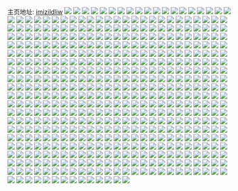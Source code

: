 主页地址: [imizildliw](https://weibo.com/u/3040858891) 
![](https://wx4.sinaimg.cn/mw2000/b53fd30bly1h9p9b2ohhnj20wq17m79q.jpg) 
![](https://wx4.sinaimg.cn/mw2000/b53fd30bly1h9p9b2zjx2j20wq17mgro.jpg) 
![](https://wx4.sinaimg.cn/mw2000/b53fd30bly1h9p9b3f339j20wq17mgsb.jpg) 
![](https://wx4.sinaimg.cn/mw2000/b53fd30bly1h9p9b3q2l8j20wq17m43u.jpg) 
![](https://wx4.sinaimg.cn/mw2000/b53fd30bly1h9p9b42tqxj20wq17mdlc.jpg) 
![](https://wx4.sinaimg.cn/mw2000/b53fd30bly1h9p9btc758j20qr0zo7a0.jpg) 
![](https://wx4.sinaimg.cn/mw2000/b53fd30bly1h9p9btrg36j20r3104n3h.jpg) 
![](https://wx4.sinaimg.cn/mw2000/b53fd30bly1h9p9bszzgfj20s411hjyk.jpg) 
![](https://wx4.sinaimg.cn/mw2000/b53fd30bly1h9p9bu3ymtj20wq17mgsm.jpg) 
![](https://wx4.sinaimg.cn/mw2000/b53fd30bly1h9p9buh30wj20wq17m43w.jpg) 
![](https://wx4.sinaimg.cn/mw2000/b53fd30bly1h9p9busk6rj20wq17mgqp.jpg) 
![](https://wx4.sinaimg.cn/mw2000/b53fd30bly1h9p9bv2e7uj20wq17mgrl.jpg) 
![](https://wx4.sinaimg.cn/mw2000/b53fd30bly1h9p9bvgydhj20wq17mwok.jpg) 
![](https://wx4.sinaimg.cn/mw2000/b53fd30bly1h9p9byclqnj21l824a1ky.jpg) 
![](https://wx4.sinaimg.cn/mw2000/b53fd30bly1h9i96q9gttj20u0140wm6.jpg) 
![](https://wx4.sinaimg.cn/mw2000/b53fd30bly1h9i96wh1jrj20u01hcdv9.jpg) 
![](https://wx4.sinaimg.cn/mw2000/b53fd30bly1h9i968tuejj20u0140q8r.jpg) 
![](https://wx4.sinaimg.cn/mw2000/b53fd30bly1h9i93zhct7j20wq17m4bl.jpg) 
![](https://wx4.sinaimg.cn/mw2000/b53fd30bly1h9i97dyqa7j20wq17m150.jpg) 
![](https://wx4.sinaimg.cn/mw2000/b53fd30bly1h9i97rwl1lj20u0140q9x.jpg) 
![](https://wx4.sinaimg.cn/mw2000/b53fd30bly1h9i98j9w7xj20u00u07c2.jpg) 
![](https://wx4.sinaimg.cn/mw2000/b53fd30bly1h9i93skseaj22c02c0e81.jpg) 
![](https://wx4.sinaimg.cn/mw2000/b53fd30bly1h9i946z8ncj22c03404qq.jpg) 
![](https://wx4.sinaimg.cn/mw2000/b53fd30bly1h9i93rlqkuj22c0340kjn.jpg) 
![](https://wx4.sinaimg.cn/mw2000/b53fd30bly1h9i94bcadcj22c0340npe.jpg) 
![](https://wx4.sinaimg.cn/mw2000/b53fd30bly1h9i94eo91yj23402c0x6q.jpg) 
![](https://wx4.sinaimg.cn/mw2000/b53fd30bly1h9i94h95tdj22c0340hdu.jpg) 
![](https://wx4.sinaimg.cn/mw2000/b53fd30bly1h91fsbmvx7j22c0340kjl.jpg) 
![](https://wx4.sinaimg.cn/mw2000/b53fd30bly1h91fsa5v6nj22c03401ky.jpg) 
![](https://wx4.sinaimg.cn/mw2000/b53fd30bly1h91fsecns6j22c0340u0x.jpg) 
![](https://wx4.sinaimg.cn/mw2000/b53fd30bly1h91fsgeo9fj22c03401ky.jpg) 
![](https://wx4.sinaimg.cn/mw2000/b53fd30bly1h91fsgvi8nj20wq17mjy8.jpg) 
![](https://wx4.sinaimg.cn/mw2000/b53fd30bly1h91fsl5zttj22c0340qv8.jpg) 
![](https://wx4.sinaimg.cn/mw2000/b53fd30bly1h91fspceehj22c03407wi.jpg) 
![](https://wx4.sinaimg.cn/mw2000/b53fd30bly1h91fsut7h3j22c03407wj.jpg) 
![](https://wx4.sinaimg.cn/mw2000/b53fd30bly1h91fswp1c0j21hv1hv7wh.jpg) 
![](https://wx4.sinaimg.cn/mw2000/b53fd30bly1h8t953bv2hj21kp23lax0.jpg) 
![](https://wx4.sinaimg.cn/mw2000/b53fd30bly1h8t94tgokwj217m0wqalh.jpg) 
![](https://wx4.sinaimg.cn/mw2000/b53fd30bly1h8t956i7vdj20ph0xydmj.jpg) 
![](https://wx4.sinaimg.cn/mw2000/b53fd30bly1h8t9584u6ej20wq17mwl4.jpg) 
![](https://wx4.sinaimg.cn/mw2000/b53fd30bly1h8t96j2rrvj22c03401ky.jpg) 
![](https://wx4.sinaimg.cn/mw2000/b53fd30bly1h8t97x3541j22c0340kjm.jpg) 
![](https://wx4.sinaimg.cn/mw2000/b53fd30bly1h8tbtb8wf7j22c02c0hdt.jpg) 
![](https://wx4.sinaimg.cn/mw2000/b53fd30bly1h8tbtgxezlj22c02c0hdt.jpg) 
![](https://wx4.sinaimg.cn/mw2000/b53fd30bly1h8tbuyf6w4j23402c0qv6.jpg) 
![](https://wx4.sinaimg.cn/mw2000/b53fd30bly1h8ax9y912nj22c0340kjm.jpg) 
![](https://wx4.sinaimg.cn/mw2000/b53fd30bly1h8ax9j3pyij22c0340hdt.jpg) 
![](https://wx4.sinaimg.cn/mw2000/b53fd30bly1h8ax9vauhpj22c03404qq.jpg) 
![](https://wx4.sinaimg.cn/mw2000/b53fd30bly1h8ax9tr2qbj21sc2dskjl.jpg) 
![](https://wx4.sinaimg.cn/mw2000/b53fd30bly1h8ax9sypp0j22c0340u0x.jpg) 
![](https://wx4.sinaimg.cn/mw2000/b53fd30bly1h8ax9m2nhnj21sc2ds191.jpg) 
![](https://wx4.sinaimg.cn/mw2000/b53fd30bly1h8ax9mtz49j21sc2dswtr.jpg) 
![](https://wx4.sinaimg.cn/mw2000/b53fd30bly1h8ax9norv7j22c0340hdt.jpg) 
![](https://wx4.sinaimg.cn/mw2000/b53fd30bly1h8ax9kfwn4j22c0340kjl.jpg) 
![](https://wx4.sinaimg.cn/mw2000/b53fd30bly1h8ax9ol8myj22c0340e81.jpg) 
![](https://wx4.sinaimg.cn/mw2000/b53fd30bly1h8ax9lbqxpj22c0340x6p.jpg) 
![](https://wx4.sinaimg.cn/mw2000/b53fd30bly1h8ax9q1lawj22c03401ky.jpg) 
![](https://wx4.sinaimg.cn/mw2000/b53fd30bly1h8ax9r58j2j22c03404qq.jpg) 
![](https://wx4.sinaimg.cn/mw2000/b53fd30bly1h8ax9s1i5bj22c0340hdt.jpg) 
![](https://wx4.sinaimg.cn/mw2000/b53fd30bly1h8ax9pb8jfj21mi260nmm.jpg) 
![](https://wx4.sinaimg.cn/mw2000/b53fd30bly1h8ax9uhvo2j21sc2ds7wh.jpg) 
![](https://wx4.sinaimg.cn/mw2000/b53fd30bly1h8ax9x0qyyj21sc2ds4qp.jpg) 
![](https://wx4.sinaimg.cn/mw2000/b53fd30bly1h875wrmqlhj22c03407wk.jpg) 
![](https://wx4.sinaimg.cn/mw2000/b53fd30bly1h875wtrhvmj22c03401kz.jpg) 
![](https://wx4.sinaimg.cn/mw2000/b53fd30bly1h875wzw8jrj22c0340hdt.jpg) 
![](https://wx4.sinaimg.cn/mw2000/b53fd30bly1h81dbrdwq3j23402c0npd.jpg) 
![](https://wx4.sinaimg.cn/mw2000/b53fd30bly1h81dbta4vkj22c0340b29.jpg) 
![](https://wx4.sinaimg.cn/mw2000/b53fd30bly1h81dbvd6n3j22c02c01kx.jpg) 
![](https://wx4.sinaimg.cn/mw2000/b53fd30bly1h81dbp2q3yj205s05774d.jpg) 
![](https://wx4.sinaimg.cn/mw2000/b53fd30bly1h81dbttb3cj20k00jddh3.jpg) 
![](https://wx4.sinaimg.cn/mw2000/b53fd30bly1h81dby9tf4j22c0340hdt.jpg) 
![](https://wx4.sinaimg.cn/mw2000/b53fd30bly1h81dbz69rfj20k00zktd8.jpg) 
![](https://wx4.sinaimg.cn/mw2000/b53fd30bly1h81dc2luioj22c02c07wh.jpg) 
![](https://wx4.sinaimg.cn/mw2000/b53fd30bly1h7wbwmy6ruj21sc2dsu0x.jpg) 
![](https://wx4.sinaimg.cn/mw2000/b53fd30bly1h7wbwo5qhhj217s1mc1iw.jpg) 
![](https://wx4.sinaimg.cn/mw2000/b53fd30bly1h7wbwp5prvj22c02c0qv5.jpg) 
![](https://wx4.sinaimg.cn/mw2000/b53fd30bly1h7wbwqiovbj22c0340qv5.jpg) 
![](https://wx4.sinaimg.cn/mw2000/b53fd30bly1h7wbws2cgjj21sc2dskjl.jpg) 
![](https://wx4.sinaimg.cn/mw2000/b53fd30bly1h7wbwtb0gbj22c02c0x6p.jpg) 
![](https://wx4.sinaimg.cn/mw2000/b53fd30bly1h7wbwuihb7j22c02c0u0x.jpg) 
![](https://wx4.sinaimg.cn/mw2000/b53fd30bly1h7rso66cppj22c03404qq.jpg) 
![](https://wx4.sinaimg.cn/mw2000/b53fd30bly1h7rso92zypj22c0340u0x.jpg) 
![](https://wx4.sinaimg.cn/mw2000/b53fd30bly1h7rsod02uoj22c02c0npd.jpg) 
![](https://wx4.sinaimg.cn/mw2000/b53fd30bly1h7rsoel2qkj22c0340e82.jpg) 
![](https://wx4.sinaimg.cn/mw2000/b53fd30bly1h7rsp6j3dnj20n01dsk0v.jpg) 
![](https://wx4.sinaimg.cn/mw2000/b53fd30bly1h7rspxhsy3j20u01404j3.jpg) 
![](https://wx4.sinaimg.cn/mw2000/b53fd30bly1h7gu53hza8j22c0340hdu.jpg) 
![](https://wx4.sinaimg.cn/mw2000/b53fd30bly1h7gu520nsmj22c0340x6p.jpg) 
![](https://wx4.sinaimg.cn/mw2000/b53fd30bly1h7gu54d2anj21n61n61kx.jpg) 
![](https://wx4.sinaimg.cn/mw2000/b53fd30bly1h7gu54yrojj21sc2dse81.jpg) 
![](https://wx4.sinaimg.cn/mw2000/b53fd30bly1h7gu55z5uej22c02c0x6p.jpg) 
![](https://wx4.sinaimg.cn/mw2000/b53fd30bly1h7gu56ntn3j22c02c07wh.jpg) 
![](https://wx4.sinaimg.cn/mw2000/b53fd30bly1h7gu57lyz1j21sc2dskjl.jpg) 
![](https://wx4.sinaimg.cn/mw2000/b53fd30bly1h7gu58nwbzj22c02c0qv6.jpg) 
![](https://wx4.sinaimg.cn/mw2000/b53fd30bly1h71kmj8xw1j22c02c0e81.jpg) 
![](https://wx4.sinaimg.cn/mw2000/b53fd30bly1h71kmim51ij22c02c0hdt.jpg) 
![](https://wx4.sinaimg.cn/mw2000/b53fd30bly1h71kmk05kfj22c02c0npd.jpg) 
![](https://wx4.sinaimg.cn/mw2000/b53fd30bly1h71kml8fn5j22c02c0hdt.jpg) 
![](https://wx4.sinaimg.cn/mw2000/b53fd30bly1h70lrvaua7j22c02c04qq.jpg) 
![](https://wx4.sinaimg.cn/mw2000/b53fd30bly1h70lrw0xyvj224j24je81.jpg) 
![](https://wx4.sinaimg.cn/mw2000/b53fd30bly1h70lrxvb9aj21hc0u0jwf.jpg) 
![](https://wx4.sinaimg.cn/mw2000/b53fd30bly1h70lrymyw7j22c02c04qq.jpg) 
![](https://wx4.sinaimg.cn/mw2000/b53fd30bly1h70lrzpo8oj22c0340qv6.jpg) 
![](https://wx4.sinaimg.cn/mw2000/b53fd30bly1h70ls1c05jj22c02c0u0x.jpg) 
![](https://wx4.sinaimg.cn/mw2000/b53fd30bly1h70ls2bu7ij22c0340npd.jpg) 
![](https://wx4.sinaimg.cn/mw2000/b53fd30bly1h6kwist0lhj22c03401ky.jpg) 
![](https://wx4.sinaimg.cn/mw2000/b53fd30bly1h6kwiymrfkj22c02c0npd.jpg) 
![](https://wx4.sinaimg.cn/mw2000/b53fd30bly1h6kwipzt9gj22c02c04qq.jpg) 
![](https://wx4.sinaimg.cn/mw2000/b53fd30bly1h6kwj3wi4aj22c0340b2a.jpg) 
![](https://wx4.sinaimg.cn/mw2000/b53fd30bly1h6kwjcfaluj22c0340u0y.jpg) 
![](https://wx4.sinaimg.cn/mw2000/b53fd30bly1h64r5hycbej22c03404qq.jpg) 
![](https://wx4.sinaimg.cn/mw2000/b53fd30bly1h64r5jsqjqj22c0340hdu.jpg) 
![](https://wx4.sinaimg.cn/mw2000/b53fd30bly1h64r5msmcvj22c0340x6p.jpg) 
![](https://wx4.sinaimg.cn/mw2000/b53fd30bly1h64r5o62wjj217q1mcnjw.jpg) 
![](https://wx4.sinaimg.cn/mw2000/b53fd30bly1h64r5la8oej22c02c0hdt.jpg) 
![](https://wx4.sinaimg.cn/mw2000/b53fd30bly1h64r5oqbrpj21wr1wrgvk.jpg) 
![](https://wx4.sinaimg.cn/mw2000/b53fd30bly1h64r57lsdfj22c02c0x6p.jpg) 
![](https://wx4.sinaimg.cn/mw2000/b53fd30bly1h5ygjdyoegj22c0340u0x.jpg) 
![](https://wx4.sinaimg.cn/mw2000/b53fd30bly1h5ygjf86nwj22c0340x6q.jpg) 
![](https://wx4.sinaimg.cn/mw2000/b53fd30bly1h5ygjhfsb9j22c03407wj.jpg) 
![](https://wx4.sinaimg.cn/mw2000/b53fd30bly1h5ygjcnzq5j22c0340b2b.jpg) 
![](https://wx4.sinaimg.cn/mw2000/b53fd30bly1h5ygjinq4oj22c0340x6p.jpg) 
![](https://wx4.sinaimg.cn/mw2000/b53fd30bly1h5ygjjphwjj22c02c07wi.jpg) 
![](https://wx4.sinaimg.cn/mw2000/b53fd30bly1h5ygjl714ij228h2zbe82.jpg) 
![](https://wx4.sinaimg.cn/mw2000/b53fd30bly1h5ygjmmxjdj22c03407wk.jpg) 
![](https://wx4.sinaimg.cn/mw2000/b53fd30bly1h5pnprfk8sj21sc2dsb2a.jpg) 
![](https://wx4.sinaimg.cn/mw2000/b53fd30bly1h5pnpp3xl6j21sc2dsqv5.jpg) 
![](https://wx4.sinaimg.cn/mw2000/b53fd30bly1h5pnq42o4bj20k00zktcs.jpg) 
![](https://wx4.sinaimg.cn/mw2000/b53fd30bly1h5pnptjox4j22c03404qr.jpg) 
![](https://wx4.sinaimg.cn/mw2000/b53fd30bly1h5pnpvhzcpj22c0340u0x.jpg) 
![](https://wx4.sinaimg.cn/mw2000/b53fd30bly1h5pnqluci7j20tw13w484.jpg) 
![](https://wx4.sinaimg.cn/mw2000/b53fd30bly1h5pnpz3dwej22c03401kz.jpg) 
![](https://wx4.sinaimg.cn/mw2000/b53fd30bly1h5pnq13zm2j22c0340b2b.jpg) 
![](https://wx4.sinaimg.cn/mw2000/b53fd30bly1h5pnr2be50j20tu13u48s.jpg) 
![](https://wx4.sinaimg.cn/mw2000/b53fd30bly1h5d27owf2jj22c0340x6p.jpg) 
![](https://wx4.sinaimg.cn/mw2000/b53fd30bly1h5d27q0ddqj21xl2kv4qq.jpg) 
![](https://wx4.sinaimg.cn/mw2000/b53fd30bly1h5d27qwv4cj23402c0qv6.jpg) 
![](https://wx4.sinaimg.cn/mw2000/b53fd30bly1h5d27vozz8j20vc15swsy.jpg) 
![](https://wx4.sinaimg.cn/mw2000/b53fd30bly1h5d27w86f8j22c02c0u0x.jpg) 
![](https://wx4.sinaimg.cn/mw2000/b53fd30bly1h5d28qqnt8j22c02c0npd.jpg) 
![](https://wx4.sinaimg.cn/mw2000/b53fd30bly1h536zn0xb4j22c03401kz.jpg) 
![](https://wx4.sinaimg.cn/mw2000/b53fd30bly1h536zpewajj20u0140wpu.jpg) 
![](https://wx4.sinaimg.cn/mw2000/b53fd30bly1h4w0a2v3xjj21731lg1kx.jpg) 
![](https://wx4.sinaimg.cn/mw2000/b53fd30bly1h4w0a3qa43j20ns0vqgrd.jpg) 
![](https://wx4.sinaimg.cn/mw2000/b53fd30bly1h4w0bcc0amj22c03401l1.jpg) 
![](https://wx4.sinaimg.cn/mw2000/b53fd30bly1h4w0bkfoogj22c0340x6p.jpg) 
![](https://wx4.sinaimg.cn/mw2000/b53fd30bly1h4nhpmeeakj22c0340kjn.jpg) 
![](https://wx4.sinaimg.cn/mw2000/b53fd30bly1h4nhoi9erpj21sc2dshdt.jpg) 
![](https://wx4.sinaimg.cn/mw2000/b53fd30bly1h4nhoma2cij22c0340u0x.jpg) 
![](https://wx4.sinaimg.cn/mw2000/b53fd30bly1h4nhopw9ruj22c02c04qq.jpg) 
![](https://wx4.sinaimg.cn/mw2000/b53fd30bly1h4nhpgejjqj22c02c07wi.jpg) 
![](https://wx4.sinaimg.cn/mw2000/b53fd30bly1h4nhouwdfij22c02c07wi.jpg) 
![](https://wx4.sinaimg.cn/mw2000/b53fd30bly1h4nhox1phdj22c02c01ky.jpg) 
![](https://wx4.sinaimg.cn/mw2000/b53fd30bly1h4nhp3ghr6j21sc2dskjl.jpg) 
![](https://wx4.sinaimg.cn/mw2000/b53fd30bly1h4nhp67kx7j22c02c0hdt.jpg) 
![](https://wx4.sinaimg.cn/mw2000/b53fd30bly1h4nhonnq68j22c02c0e81.jpg) 
![](https://wx4.sinaimg.cn/mw2000/b53fd30bly1h4nhosh0cej22c02c07wi.jpg) 
![](https://wx4.sinaimg.cn/mw2000/b53fd30bly1h4nhp8t4utj22c02c0hdu.jpg) 
![](https://wx4.sinaimg.cn/mw2000/b53fd30bly1h4nhpe4sizj22c02c0npe.jpg) 
![](https://wx4.sinaimg.cn/mw2000/b53fd30bly1h4nhofhlo0j22c0340npf.jpg) 
![](https://wx4.sinaimg.cn/mw2000/b53fd30bly1h40fyw0o3hj22c0340qv5.jpg) 
![](https://wx4.sinaimg.cn/mw2000/b53fd30bly1h40fyv2jrwj22c0340qv5.jpg) 
![](https://wx4.sinaimg.cn/mw2000/b53fd30bly1h40fyx7o8qj22c03404qq.jpg) 
![](https://wx4.sinaimg.cn/mw2000/b53fd30bly1h3khjw83xxj22c03401ky.jpg) 
![](https://wx4.sinaimg.cn/mw2000/b53fd30bly1h3khjxdmh8j22c0340hdu.jpg) 
![](https://wx4.sinaimg.cn/mw2000/b53fd30bly1h3khk0izrnj20u01hcaks.jpg) 
![](https://wx4.sinaimg.cn/mw2000/b53fd30bly1h3khk1e9p5j22c02c0b2a.jpg) 
![](https://wx4.sinaimg.cn/mw2000/b53fd30bly1h3khk1w3kcj20vc15s7ea.jpg) 
![](https://wx4.sinaimg.cn/mw2000/b53fd30bly1h3khjv89wxj23402c0npf.jpg) 
![](https://wx4.sinaimg.cn/mw2000/b53fd30bly1h3khk23nhyj20vc15s4ai.jpg) 
![](https://wx4.sinaimg.cn/mw2000/b53fd30bly1h3khk2us0tj22c02c0u0x.jpg) 
![](https://wx4.sinaimg.cn/mw2000/b53fd30bly1h3khjz6ihwj23402c0npd.jpg) 
![](https://wx4.sinaimg.cn/mw2000/b53fd30bly1h3khk3pl5dj22c02c0000.jpg) 
![](https://wx4.sinaimg.cn/mw2000/b53fd30bly1h39uwr27mij20hh0hhdk2.jpg) 
![](https://wx4.sinaimg.cn/mw2000/b53fd30bly1h2yeq7fdflj20dw0d4t8p.jpg) 
![](https://wx4.sinaimg.cn/mw2000/b53fd30bly1h2yeqa21prj22c03407wj.jpg) 
![](https://wx4.sinaimg.cn/mw2000/b53fd30bly1h2yeqdczifj22c0340e83.jpg) 
![](https://wx4.sinaimg.cn/mw2000/b53fd30bly1h2yeqedx3aj21a90q1k1a.jpg) 
![](https://wx4.sinaimg.cn/mw2000/b53fd30bly1h2yeq2guzmj22c02c0x6p.jpg) 
![](https://wx4.sinaimg.cn/mw2000/b53fd30bly1h2yeqf9cpqj20r0100dq8.jpg) 
![](https://wx4.sinaimg.cn/mw2000/b53fd30bly1h2yeqg76vej20rt113gxk.jpg) 
![](https://wx4.sinaimg.cn/mw2000/b53fd30bly1h2lz1m6kymj20u01hcjxk.jpg) 
![](https://wx4.sinaimg.cn/mw2000/b53fd30bly1h2lz1mh2uej20u0140dly.jpg) 
![](https://wx4.sinaimg.cn/mw2000/b53fd30bly1h2lz1ndfmuj20u00u0dmd.jpg) 
![](https://wx4.sinaimg.cn/mw2000/b53fd30bly1h2lz1nm3qsj20u0140aja.jpg) 
![](https://wx4.sinaimg.cn/mw2000/b53fd30bly1h2lz1nv8kxj20u0140n71.jpg) 
![](https://wx4.sinaimg.cn/mw2000/b53fd30bly1h2lz1ojzsej20u0140gt9.jpg) 
![](https://wx4.sinaimg.cn/mw2000/b53fd30bly1h2lz1oxgy2j213w0twtf7.jpg) 
![](https://wx4.sinaimg.cn/mw2000/b53fd30bly1h2lz2hyzarj20n00uo0wy.jpg) 
![](https://wx4.sinaimg.cn/mw2000/b53fd30bly1h26qvowdtcj22c02c04qq.jpg) 
![](https://wx4.sinaimg.cn/mw2000/b53fd30bly1h26qvqk3taj22c02c0x6p.jpg) 
![](https://wx4.sinaimg.cn/mw2000/b53fd30bly1h26qvr5bdmj21ns1ns7wh.jpg) 
![](https://wx4.sinaimg.cn/mw2000/b53fd30bly1h26qvuqtsij22c0340x6p.jpg) 
![](https://wx4.sinaimg.cn/mw2000/b53fd30bly1h26qvy1nbnj22c02c0kjl.jpg) 
![](https://wx4.sinaimg.cn/mw2000/b53fd30bly1h26qvyt7prj22c02c0x6p.jpg) 
![](https://wx4.sinaimg.cn/mw2000/b53fd30bly1h18kdbqur3j20vc15s48c.jpg) 
![](https://wx4.sinaimg.cn/mw2000/b53fd30bly1h18kdb53t4j22c0340qv6.jpg) 
![](https://wx4.sinaimg.cn/mw2000/b53fd30bly1h18kdclcinj22c03407wi.jpg) 
![](https://wx4.sinaimg.cn/mw2000/b53fd30bly1h18kdecwizj20tj1ghqem.jpg) 
![](https://wx4.sinaimg.cn/mw2000/b53fd30bly1h18kdemm4qj20r81ce79y.jpg) 
![](https://wx4.sinaimg.cn/mw2000/b53fd30bly1h18kdfl2sxj22c03404qr.jpg) 
![](https://wx4.sinaimg.cn/mw2000/b53fd30bly1h18kdgviyvj22c0340b2b.jpg) 
![](https://wx4.sinaimg.cn/mw2000/b53fd30bly1h18kdijrtzj20vc15sk1o.jpg) 
![](https://wx4.sinaimg.cn/mw2000/b53fd30bly1h0lwhbh7rej21fi1fiayk.jpg) 
![](https://wx4.sinaimg.cn/mw2000/b53fd30bly1h0lwhcm3e0j21kb1kbe81.jpg) 
![](https://wx4.sinaimg.cn/mw2000/b53fd30bly1h0lwhe2vloj21o51o5b29.jpg) 
![](https://wx4.sinaimg.cn/mw2000/b53fd30bly1h0lwhfx2tzj22c0340e82.jpg) 
![](https://wx4.sinaimg.cn/mw2000/b53fd30bly1h0lwh92ie1j22c0340npf.jpg) 
![](https://wx4.sinaimg.cn/mw2000/b53fd30bly1h0lwhink98j22c02c0e82.jpg) 
![](https://wx4.sinaimg.cn/mw2000/b53fd30bly1h0lwhkwvutj23402c0e83.jpg) 
![](https://wx4.sinaimg.cn/mw2000/b53fd30bly1h0lwhljntsj20go0goq3v.jpg) 
![](https://wx4.sinaimg.cn/mw2000/b53fd30bly1h03gds8qvzj23402c04qr.jpg) 
![](https://wx4.sinaimg.cn/mw2000/b53fd30bly1h03gegs75jj22c0340u0y.jpg) 
![](https://wx4.sinaimg.cn/mw2000/b53fd30bly1h03gcxqvrpj21nn27jkjl.jpg) 
![](https://wx4.sinaimg.cn/mw2000/b53fd30bly1h03gehtdx6j20u01hcwqa.jpg) 
![](https://wx4.sinaimg.cn/mw2000/b53fd30bly1h03gekz79hj22c02c0npe.jpg) 
![](https://wx4.sinaimg.cn/mw2000/b53fd30bly1h03gellos5j20u011in20.jpg) 
![](https://wx4.sinaimg.cn/mw2000/b53fd30bly1h03genxp9rj22c02c0u0x.jpg) 
![](https://wx4.sinaimg.cn/mw2000/b53fd30bly1h03gerj99sj22c02c0x6p.jpg) 
![](https://wx4.sinaimg.cn/mw2000/b53fd30bgy1gz1qrevwybj22c0340b2e.jpg) 
![](https://wx4.sinaimg.cn/mw2000/b53fd30bgy1gz1qtlqw8wj21ds0n0e81.jpg) 
![](https://wx4.sinaimg.cn/mw2000/b53fd30bgy1gz1qtswocuj216o1kwb29.jpg) 
![](https://wx4.sinaimg.cn/mw2000/b53fd30bly1gyq6tvazx5j22c02c04qq.jpg) 
![](https://wx4.sinaimg.cn/mw2000/b53fd30bly1gyq6tw7353j22c02c04qq.jpg) 
![](https://wx4.sinaimg.cn/mw2000/b53fd30bly1gyq6tx7uoqj22c02c01ky.jpg) 
![](https://wx4.sinaimg.cn/mw2000/b53fd30bly1gyq6u1g67pj22c0340x6q.jpg) 
![](https://wx4.sinaimg.cn/mw2000/b53fd30bly1gyq6u3ostaj22c0340x6q.jpg) 
![](https://wx4.sinaimg.cn/mw2000/b53fd30bly1gyq6u5k869j22732xgnpe.jpg) 
![](https://wx4.sinaimg.cn/mw2000/b53fd30bly1gyq6u8f8shj22c0340b2b.jpg) 
![](https://wx4.sinaimg.cn/mw2000/b53fd30bly1gyj8txqm3yj22c03401kz.jpg) 
![](https://wx4.sinaimg.cn/mw2000/b53fd30bly1gy4cu1n0daj217r1mc1kx.jpg) 
![](https://wx4.sinaimg.cn/mw2000/b53fd30bly1gxj7ail847j20t91g0k3a.jpg) 
![](https://wx4.sinaimg.cn/mw2000/b53fd30bly1gxj7aqpf6wj22c0340e83.jpg) 
![](https://wx4.sinaimg.cn/mw2000/b53fd30bly1gxj7ahl3txj22c0340hdu.jpg) 
![](https://wx4.sinaimg.cn/mw2000/b53fd30bly1gxj7asermcj22c0340x6q.jpg) 
![](https://wx4.sinaimg.cn/mw2000/b53fd30bly1gxj7at4sf7j20k00zkwjs.jpg) 
![](https://wx4.sinaimg.cn/mw2000/b53fd30bly1gxb2n54qz6j22c0340b2b.jpg) 
![](https://wx4.sinaimg.cn/mw2000/b53fd30bly1gxb2n6hf3vj22c0340x6r.jpg) 
![](https://wx4.sinaimg.cn/mw2000/b53fd30bly1gxb2n7qudbj22c0340x6r.jpg) 
![](https://wx4.sinaimg.cn/mw2000/b53fd30bly1gxb2n93i1tj22c0340u0y.jpg) 
![](https://wx4.sinaimg.cn/mw2000/b53fd30bly1gxb2n9o5gaj21va2hpb1x.jpg) 
![](https://wx4.sinaimg.cn/mw2000/b53fd30bly1gxb2na5kc9j20sg16ngzc.jpg) 
![](https://wx4.sinaimg.cn/mw2000/b53fd30bly1gx1l48xf03j22c0340kjm.jpg) 
![](https://wx4.sinaimg.cn/mw2000/b53fd30bly1gx1l4ab1euj20zh1ba12i.jpg) 
![](https://wx4.sinaimg.cn/mw2000/b53fd30bly1gx1l4aplxbj20u01hcwry.jpg) 
![](https://wx4.sinaimg.cn/mw2000/b53fd30bly1gx1l4drjkoj22c03401l0.jpg) 
![](https://wx4.sinaimg.cn/mw2000/b53fd30bly1gx1l4e8rcrj20vc15sk0w.jpg) 
![](https://wx4.sinaimg.cn/mw2000/b53fd30bly1gx1l4ek8kuj20vc15stmf.jpg) 
![](https://wx4.sinaimg.cn/mw2000/b53fd30bly1gx1l4f7jlyj21sc2ds4px.jpg) 
![](https://wx4.sinaimg.cn/mw2000/b53fd30bly1gx1l4kbnkaj23402c0kjn.jpg) 
![](https://wx4.sinaimg.cn/mw2000/b53fd30bly1gx1l4he7olj22c0340npf.jpg) 
![](https://wx4.sinaimg.cn/mw2000/b53fd30bly1gx1kzvoxbgj22c0340e81.jpg) 
![](https://wx4.sinaimg.cn/mw2000/b53fd30bly1gx1kzui5ltj22c0340e81.jpg) 
![](https://wx4.sinaimg.cn/mw2000/b53fd30bly1gx1l0moburj22c0340e81.jpg) 
![](https://wx4.sinaimg.cn/mw2000/b53fd30bly1gx1kzwzfejj22c0340b29.jpg) 
![](https://wx4.sinaimg.cn/mw2000/b53fd30bly1gwrf4hxh7fj223t2t3e81.jpg) 
![](https://wx4.sinaimg.cn/mw2000/b53fd30bly1gwrf4jbww2j22c03407wh.jpg) 
![](https://wx4.sinaimg.cn/mw2000/b53fd30bly1gwrf4nmwtqj21h42gje81.jpg) 
![](https://wx4.sinaimg.cn/mw2000/b53fd30bly1gwrf4tn7vdj21mx2q7kjl.jpg) 
![](https://wx4.sinaimg.cn/mw2000/b53fd30bly1gwrf4zuzgkj20vc15swoo.jpg) 
![](https://wx4.sinaimg.cn/mw2000/b53fd30bly1gwrf50ftpzj20vc15sk16.jpg) 
![](https://wx4.sinaimg.cn/mw2000/b53fd30bly1gwcnjlmx4uj213y0tyk8p.jpg) 
![](https://wx4.sinaimg.cn/mw2000/b53fd30bly1gwcni2iu6jj20mz0sngo6.jpg) 
![](https://wx4.sinaimg.cn/mw2000/b53fd30bly1gwcni43tidj22c0340kjn.jpg) 
![](https://wx4.sinaimg.cn/mw2000/b53fd30bly1gwcnj6dozij20mi0u0ajl.jpg) 
![](https://wx4.sinaimg.cn/mw2000/b53fd30bly1gwcni4z5f4j21zr1zre81.jpg) 
![](https://wx4.sinaimg.cn/mw2000/b53fd30bly1gwcni5jqm6j217q1mb7ix.jpg) 
![](https://wx4.sinaimg.cn/mw2000/b53fd30bly1gwcni8tyauj223u35skjn.jpg) 
![](https://wx4.sinaimg.cn/mw2000/b53fd30bly1gwcnj71dxzj20u0190ws2.jpg) 
![](https://wx4.sinaimg.cn/mw2000/b53fd30bly1gwcnj5yo01j20mi0u0dql.jpg) 
![](https://wx4.sinaimg.cn/mw2000/b53fd30bly1gw5np7kp4jj216o1kw4dl.jpg) 
![](https://wx4.sinaimg.cn/mw2000/b53fd30bly1gw5npbnalnj22c0340u0y.jpg) 
![](https://wx4.sinaimg.cn/mw2000/b53fd30bly1gw5npgq4ftj22c0340u11.jpg) 
![](https://wx4.sinaimg.cn/mw2000/b53fd30bly1gw5np68b5wj22c0340e82.jpg) 
![](https://wx4.sinaimg.cn/mw2000/b53fd30bly1gw5nplod09j22c03404qq.jpg) 
![](https://wx4.sinaimg.cn/mw2000/b53fd30bly1gw5npo6wl5j21ds0n0qs6.jpg) 
![](https://wx4.sinaimg.cn/mw2000/b53fd30bly1gw5dscdt9oj22c0340hdu.jpg) 
![](https://wx4.sinaimg.cn/mw2000/b53fd30bly1gw5dsecaa3j22c0340qv7.jpg) 
![](https://wx4.sinaimg.cn/mw2000/b53fd30bly1gw5dsgaa7rj22c0340x6q.jpg) 
![](https://wx4.sinaimg.cn/mw2000/b53fd30bly1gw5dsaqm94j23402c0npe.jpg) 
![](https://wx4.sinaimg.cn/mw2000/b53fd30bly1gw5dsk9welj22552uux6s.jpg) 
![](https://wx4.sinaimg.cn/mw2000/b53fd30bly1gw5dskw6nvj20u01etdlv.jpg) 
![](https://wx4.sinaimg.cn/mw2000/b53fd30bly1gw5dsq5yg6j22c0340x6q.jpg) 
![](https://wx4.sinaimg.cn/mw2000/b53fd30bly1gw5dsvs9k0j22c0340x6q.jpg) 
![](https://wx4.sinaimg.cn/mw2000/b53fd30bly1gw5dt2gk2oj22c03404qr.jpg) 
![](https://wx4.sinaimg.cn/mw2000/b53fd30bly1gvw9gjthtgj20mi0u0al9.jpg) 
![](https://wx4.sinaimg.cn/mw2000/b53fd30bly1gvw9ff9yqvj20u00u9gna.jpg) 
![](https://wx4.sinaimg.cn/mw2000/b53fd30bly1gvw9h84qorj20mi0u07ay.jpg) 
![](https://wx4.sinaimg.cn/mw2000/b53fd30bly1gvw9fi6retj22c0340qv6.jpg) 
![](https://wx4.sinaimg.cn/mw2000/b53fd30bly1gvw9fklglmj22c0340b2b.jpg) 
![](https://wx4.sinaimg.cn/mw2000/b53fd30bly1gvw9fl6hp2j20lb0lbadw.jpg) 
![](https://wx4.sinaimg.cn/mw2000/b53fd30bly1gvw9fli26tj20lb0lb0wc.jpg) 
![](https://wx4.sinaimg.cn/mw2000/b53fd30bly1gvw9fmohh1j22c0340kjl.jpg) 
![](https://wx4.sinaimg.cn/mw2000/b53fd30bly1gvw9fnwlwrj22c0340npd.jpg) 
![](https://wx4.sinaimg.cn/mw2000/003jN8j9ly1gvo92bapdzj63402c04qr02.jpg) 
![](https://wx4.sinaimg.cn/mw2000/003jN8j9ly1gvo92a6j5pj63402c0kjn02.jpg) 
![](https://wx4.sinaimg.cn/mw2000/003jN8j9ly1gvo92i6z79j63402c01kz02.jpg) 
![](https://wx4.sinaimg.cn/mw2000/003jN8j9ly1gvo92h5y22j61mm266b2902.jpg) 
![](https://wx4.sinaimg.cn/mw2000/003jN8j9ly1gvo92f4uqej63013014qs02.jpg) 
![](https://wx4.sinaimg.cn/mw2000/003jN8j9ly1gvo92gjl4ej61mb1mbnpd02.jpg) 
![](https://wx4.sinaimg.cn/mw2000/003jN8j9ly1gvo928vn1jj62c0340hdu02.jpg) 
![](https://wx4.sinaimg.cn/mw2000/003jN8j9ly1gvo92j5edyj60uy159qgt02.jpg) 
![](https://wx4.sinaimg.cn/mw2000/003jN8j9ly1gvo92w7z1oj60v715mwtq02.jpg) 
![](https://wx4.sinaimg.cn/mw2000/003jN8j9ly1gvgavepiw4j62c03407wi02.jpg) 
![](https://wx4.sinaimg.cn/mw2000/b53fd30bly1gvgbgv7ywoj213z0tzk3u.jpg) 
![](https://wx4.sinaimg.cn/mw2000/b53fd30bly1gvgavfefvcj20u00u0guw.jpg) 
![](https://wx4.sinaimg.cn/mw2000/003jN8j9ly1gvgavco086j62c0340x6q02.jpg) 
![](https://wx4.sinaimg.cn/mw2000/003jN8j9ly1gvgavld8t7j61sc2dsb2b02.jpg) 
![](https://wx4.sinaimg.cn/mw2000/003jN8j9ly1gvgavo63hrj62c0340u0z02.jpg) 
![](https://wx4.sinaimg.cn/mw2000/b53fd30bly1gvgavqejm2j22c03407wj.jpg) 
![](https://wx4.sinaimg.cn/mw2000/003jN8j9gy1gv5ry0unu8j62c0340x6q02.jpg) 
![](https://wx4.sinaimg.cn/mw2000/003jN8j9gy1gv5rx840acj62c03401kz02.jpg) 
![](https://wx4.sinaimg.cn/mw2000/003jN8j9gy1gv5rxb9a48j61sc2dsnpd02.jpg) 
![](https://wx4.sinaimg.cn/mw2000/003jN8j9gy1gv5rxij9bhj62uf24tkjm02.jpg) 
![](https://wx4.sinaimg.cn/mw2000/003jN8j9gy1gv5rxp9keoj63402c04qr02.jpg) 
![](https://wx4.sinaimg.cn/mw2000/003jN8j9gy1gv5rxqwo9sj61400u0kbs02.jpg) 
![](https://wx4.sinaimg.cn/mw2000/003jN8j9gy1gv5rxwdyg2j62c0340u0y02.jpg) 
![](https://wx4.sinaimg.cn/mw2000/003jN8j9gy1gv5rxylj9yj62c0340u0y02.jpg) 
![](https://wx4.sinaimg.cn/mw2000/003jN8j9gy1gv5rx1cmz9j61sc2dsnpd02.jpg) 
![](https://wx4.sinaimg.cn/mw2000/003jN8j9ly1guvicwhdb7j61sc2dskjm02.jpg) 
![](https://wx4.sinaimg.cn/mw2000/003jN8j9gy1guvicc5832j61sc2dsnpe02.jpg) 
![](https://wx4.sinaimg.cn/mw2000/003jN8j9gy1guvicoz1mdj62c0340npf02.jpg) 
![](https://wx4.sinaimg.cn/mw2000/b53fd30bly1guma51dlcyj22c03407wh.jpg) 
![](https://wx4.sinaimg.cn/mw2000/b53fd30bly1guma51wzuaj22c03404qp.jpg) 
![](https://wx4.sinaimg.cn/mw2000/003jN8j9ly1guma52mf78j62c03404qp02.jpg) 
![](https://wx4.sinaimg.cn/mw2000/003jN8j9ly1guma50sto4j62c03407wh02.jpg) 
![](https://wx4.sinaimg.cn/mw2000/003jN8j9ly1guho4nv5ulj61600vidzh02.jpg) 
![](https://wx4.sinaimg.cn/mw2000/b53fd30bly1guho4m7dgej20mi0u0n54.jpg) 
![](https://wx4.sinaimg.cn/mw2000/003jN8j9ly1guho4ouppyj60vc15snab02.jpg) 
![](https://wx4.sinaimg.cn/mw2000/003jN8j9ly1guho4tpqa9j62c0340e8402.jpg) 
![](https://wx4.sinaimg.cn/mw2000/003jN8j9ly1guho4v2uf0j61400u0atg02.jpg) 
![](https://wx4.sinaimg.cn/mw2000/003jN8j9ly1guho513y9sj60u0140k1i02.jpg) 
![](https://wx4.sinaimg.cn/mw2000/003jN8j9ly1guho4xfxshj61400u01bi02.jpg) 
![](https://wx4.sinaimg.cn/mw2000/003jN8j9ly1guho4xxandj60ii0gbwf302.jpg) 
![](https://wx4.sinaimg.cn/mw2000/003jN8j9ly1guho4zcontj60mi0u04hf02.jpg) 
![](https://wx4.sinaimg.cn/mw2000/b53fd30bly1gtfakczfo1j23402c0qv8.jpg) 
![](https://wx4.sinaimg.cn/mw2000/b53fd30bly1gtfakertmgj21td2f5npd.jpg) 
![](https://wx4.sinaimg.cn/mw2000/b53fd30bly1gtfakfwng7j20mi0u0qe5.jpg) 
![](https://wx4.sinaimg.cn/mw2000/b53fd30bly1gtfakil72yj23402c07wj.jpg) 
![](https://wx4.sinaimg.cn/mw2000/b53fd30bly1gtfakj6ou3j20u00u0gx2.jpg) 
![](https://wx4.sinaimg.cn/mw2000/b53fd30bly1gtfanpj0ygj22c0340b2b.jpg) 
![](https://wx4.sinaimg.cn/mw2000/b53fd30bly1gtfanxvqj7j22c0340hdv.jpg) 
![](https://wx4.sinaimg.cn/mw2000/b53fd30bly1gtfanyif7vj20u00u07jm.jpg) 
![](https://wx4.sinaimg.cn/mw2000/b53fd30bly1gtfanz5gxgj20v10n0n0r.jpg) 
![](https://wx4.sinaimg.cn/mw2000/b53fd30bly1gt7awfb230j22o82o8kjm.jpg) 
![](https://wx4.sinaimg.cn/mw2000/b53fd30bly1gszag09j9hj21sc2dsnpd.jpg) 
![](https://wx4.sinaimg.cn/mw2000/b53fd30bly1gszag13k02j22801o0b29.jpg) 
![](https://wx4.sinaimg.cn/mw2000/b53fd30bly1gszag1yq67j21ei1einkb.jpg) 
![](https://wx4.sinaimg.cn/mw2000/b53fd30bly1gszag2lbqgj21ei1eiqph.jpg) 
![](https://wx4.sinaimg.cn/mw2000/b53fd30bly1gszag30qroj213u0mfgtp.jpg) 
![](https://wx4.sinaimg.cn/mw2000/b53fd30bly1gszag3cf49j20vc15sjy7.jpg) 
![](https://wx4.sinaimg.cn/mw2000/b53fd30bly1gszafzbe0xj21ei1eiqk6.jpg) 
![](https://wx4.sinaimg.cn/mw2000/b53fd30bly1gszag4wmhfj22c02c0hdu.jpg) 
![](https://wx4.sinaimg.cn/mw2000/b53fd30bly1gszah1m3t1j20vc15swp4.jpg) 
![](https://wx4.sinaimg.cn/mw2000/b53fd30bly1gsr0tktbi7j20vc15s47y.jpg) 
![](https://wx4.sinaimg.cn/mw2000/b53fd30bly1gsr0tl1p3fj20r910c7du.jpg) 
![](https://wx4.sinaimg.cn/mw2000/b53fd30bly1gsr0tkgrq1j21hc0u0dv5.jpg) 
![](https://wx4.sinaimg.cn/mw2000/b53fd30bly1gsr0tldwnyj20vc15sk3j.jpg) 
![](https://wx4.sinaimg.cn/mw2000/b53fd30bly1gsr0tndrx3j22c02c0u0x.jpg) 
![](https://wx4.sinaimg.cn/mw2000/b53fd30bly1gsr0tod7glj22c02c0b2a.jpg) 
![](https://wx4.sinaimg.cn/mw2000/b53fd30bly1gsr0tr5mdjj22c02c0hdv.jpg) 
![](https://wx4.sinaimg.cn/mw2000/b53fd30bly1gsr0ttjylyj22c0340u0z.jpg) 
![](https://wx4.sinaimg.cn/mw2000/b53fd30bly1gsr0tuu0a3j22c02c0hdu.jpg) 
![](https://wx4.sinaimg.cn/mw2000/b53fd30bly1gsixnjkickj20vc15samx.jpg) 
![](https://wx4.sinaimg.cn/mw2000/b53fd30bly1gsixnp5ww3j20p00p0jst.jpg) 
![](https://wx4.sinaimg.cn/mw2000/b53fd30bly1gsixnlxrooj22c0340qv9.jpg) 
![](https://wx4.sinaimg.cn/mw2000/b53fd30bly1gsixnn7i5lj22c02c0npe.jpg) 
![](https://wx4.sinaimg.cn/mw2000/b53fd30bly1gsixnnlm94j20ng15pgwd.jpg) 
![](https://wx4.sinaimg.cn/mw2000/b53fd30bly1gsixno4z0rj20zk0k0adt.jpg) 
![](https://wx4.sinaimg.cn/mw2000/b53fd30bly1gsixnosj0wj22c0340ttf.jpg) 
![](https://wx4.sinaimg.cn/mw2000/b53fd30bly1gsemocgthnj21sc2dsnpd.jpg) 
![](https://wx4.sinaimg.cn/mw2000/b53fd30bly1gsemodxsd6j21sc2dsnpd.jpg) 
![](https://wx4.sinaimg.cn/mw2000/b53fd30bly1gsauc0h7zlj20vc15san9.jpg) 
![](https://wx4.sinaimg.cn/mw2000/b53fd30bly1gsauc2cj6hj22c03401kz.jpg) 
![](https://wx4.sinaimg.cn/mw2000/b53fd30bly1gsauc50xkcj22c0340hdu.jpg) 
![](https://wx4.sinaimg.cn/mw2000/b53fd30bly1gsauc7777rj22c0340npe.jpg) 
![](https://wx4.sinaimg.cn/mw2000/b53fd30bly1gsaucbtm3rj22c0340kjp.jpg) 
![](https://wx4.sinaimg.cn/mw2000/b53fd30bly1gsaucjafupj22c0340hdu.jpg) 
![](https://wx4.sinaimg.cn/mw2000/b53fd30bly1gsaubzcnooj22c03404qs.jpg) 
![](https://wx4.sinaimg.cn/mw2000/b53fd30bly1gsaucf954dj23402c0b2a.jpg) 
![](https://wx4.sinaimg.cn/mw2000/b53fd30bly1gs2s5utug2j22c0340e83.jpg) 
![](https://wx4.sinaimg.cn/mw2000/b53fd30bly1gs2s5yds84j22c0340x6y.jpg) 
![](https://wx4.sinaimg.cn/mw2000/b53fd30bly1gs2s5sg68wj22c0340x6q.jpg) 
![](https://wx4.sinaimg.cn/mw2000/b53fd30bly1gs2s604qj8j22c03407wi.jpg) 
![](https://wx4.sinaimg.cn/mw2000/b53fd30bly1gs2s635f1sj23402c0b2c.jpg) 
![](https://wx4.sinaimg.cn/mw2000/b53fd30bly1gs2s64vstwj22c03401kz.jpg) 
![](https://wx4.sinaimg.cn/mw2000/b53fd30bly1gs2s65ydemj21ds0n0kjl.jpg) 
![](https://wx4.sinaimg.cn/mw2000/b53fd30bly1gs2s6794mmj22c0340npe.jpg) 
![](https://wx4.sinaimg.cn/mw2000/b53fd30bly1gs2s683h3ij20vc15sqdv.jpg) 
![](https://wx4.sinaimg.cn/mw2000/b53fd30bly1grxzvpo6nkj20wd26utso.jpg) 
![](https://wx4.sinaimg.cn/mw2000/b53fd30bly1gruk3fa8m6j21ds0n0u10.jpg) 
![](https://wx4.sinaimg.cn/mw2000/b53fd30bly1gruk3gel84j22c0340hdu.jpg) 
![](https://wx4.sinaimg.cn/mw2000/b53fd30bly1gruk3i3v27j21sc2dskjl.jpg) 
![](https://wx4.sinaimg.cn/mw2000/b53fd30bly1gruk3isek4j20vc15sgx9.jpg) 
![](https://wx4.sinaimg.cn/mw2000/b53fd30bly1gruk3joop4j21sc2dsnpd.jpg) 
![](https://wx4.sinaimg.cn/mw2000/b53fd30bly1gruk3kli20j22c0340hdu.jpg) 
![](https://wx4.sinaimg.cn/mw2000/b53fd30bly1gruk3nspozj22le340e8k.jpg) 
![](https://wx4.sinaimg.cn/mw2000/b53fd30bly1gruk40xc5tj22c0340x6x.jpg) 
![](https://wx4.sinaimg.cn/mw2000/b53fd30bly1grmc64vfruj21sc2dshdt.jpg) 
![](https://wx4.sinaimg.cn/mw2000/b53fd30bly1grmc662hc9j22c0340u0y.jpg) 
![](https://wx4.sinaimg.cn/mw2000/b53fd30bly1grmc67ukc8j21sc2dsx6p.jpg) 
![](https://wx4.sinaimg.cn/mw2000/b53fd30bly1grmc69g0f2j21sc2dsnpd.jpg) 
![](https://wx4.sinaimg.cn/mw2000/b53fd30bly1grmc6ak2ztj21sc2dskjl.jpg) 
![](https://wx4.sinaimg.cn/mw2000/b53fd30bly1grmc6fk4ixj20ki0c3402.jpg) 
![](https://wx4.sinaimg.cn/mw2000/b53fd30bly1grmc6crsbmj23402c0e83.jpg) 
![](https://wx4.sinaimg.cn/mw2000/b53fd30bly1grmc6en5vhj22c03401l3.jpg) 
![](https://wx4.sinaimg.cn/mw2000/b53fd30bly1grmc7bmp6cj20mi0u0tya.jpg) 
![](https://wx4.sinaimg.cn/mw2000/b53fd30bly1grflkpvi4zj20k00zktev.jpg) 
![](https://wx4.sinaimg.cn/mw2000/b53fd30bly1grflkqfndij20k00zk44u.jpg) 
![](https://wx4.sinaimg.cn/mw2000/b53fd30bly1grflkubfp3j22c0340b2a.jpg) 
![](https://wx4.sinaimg.cn/mw2000/b53fd30bly1grflkvbubej20kk0lqaeq.jpg) 
![](https://wx4.sinaimg.cn/mw2000/b53fd30bly1grflljbkflj20u00u0tzd.jpg) 
![](https://wx4.sinaimg.cn/mw2000/b53fd30bly1grfll1hnyfj22c0340kjn.jpg) 
![](https://wx4.sinaimg.cn/mw2000/b53fd30bly1grfll9doywj22c03404qs.jpg) 
![](https://wx4.sinaimg.cn/mw2000/b53fd30bly1grfllh8kxij22c0340b2b.jpg) 
![](https://wx4.sinaimg.cn/mw2000/b53fd30bly1grfll4midaj22c0340b2a.jpg) 
![](https://wx4.sinaimg.cn/mw2000/b53fd30bly1greocl9sowj20vc0vctnt.jpg) 
![](https://wx4.sinaimg.cn/mw2000/b53fd30bly1greoclpokkj20u00u0nb2.jpg) 
![](https://wx4.sinaimg.cn/mw2000/b53fd30bly1grb4o16cu4j22c02c07wi.jpg) 
![](https://wx4.sinaimg.cn/mw2000/b53fd30bly1grb4o1yqu9j21sc1sc7wh.jpg) 
![](https://wx4.sinaimg.cn/mw2000/b53fd30bly1grb4o2mtwyj21sc1sc7wh.jpg) 
![](https://wx4.sinaimg.cn/mw2000/b53fd30bly1grb4o3hn03j21sc2dshdt.jpg) 
![](https://wx4.sinaimg.cn/mw2000/b53fd30bly1grb4o4c1w6j21sc2dse81.jpg) 
![](https://wx4.sinaimg.cn/mw2000/b53fd30bly1grb4o5n0vfj21sc2dsx6p.jpg) 
![](https://wx4.sinaimg.cn/mw2000/b53fd30bly1grb4o6kh3gj22c0340u0x.jpg) 
![](https://wx4.sinaimg.cn/mw2000/b53fd30bly1grb4o7p1pwj20vc15sgvm.jpg) 
![](https://wx4.sinaimg.cn/mw2000/b53fd30bly1grb4o82rz2j20vc15sk13.jpg) 
![](https://wx4.sinaimg.cn/mw2000/b53fd30bly1gr68i2aev7j22c02c0e82.jpg) 
![](https://wx4.sinaimg.cn/mw2000/b53fd30bly1gr68i4oe7jj22c0340npf.jpg) 
![](https://wx4.sinaimg.cn/mw2000/b53fd30bly1gr68i6ljzij217r25snph.jpg) 
![](https://wx4.sinaimg.cn/mw2000/b53fd30bly1gr68i826qdj22c0340hdw.jpg) 
![](https://wx4.sinaimg.cn/mw2000/b53fd30bly1gr68i8t09fj20u0140ju6.jpg) 
![](https://wx4.sinaimg.cn/mw2000/b53fd30bly1gr68i92xnrj21ei1eikep.jpg) 
![](https://wx4.sinaimg.cn/mw2000/b53fd30bly1gr68ia1fzyj22c02c0kjm.jpg) 
![](https://wx4.sinaimg.cn/mw2000/b53fd30bly1gr68iapnghj20vc15s7cb.jpg) 
![](https://wx4.sinaimg.cn/mw2000/b53fd30bly1gr68iazji5j20vc15s10s.jpg) 
![](https://wx4.sinaimg.cn/mw2000/b53fd30bly1gr68i1g46oj20t20t279a.jpg) 
![](https://wx4.sinaimg.cn/mw2000/b53fd30bly1gqxczo7kx0j22c0340e83.jpg) 
![](https://wx4.sinaimg.cn/mw2000/b53fd30bly1gqxczpa38lj21sd2dt4qp.jpg) 
![](https://wx4.sinaimg.cn/mw2000/b53fd30bly1gqxczrrycyj22c02c01ky.jpg) 
![](https://wx4.sinaimg.cn/mw2000/b53fd30bly1gqxczsg5umj20k00qn4ba.jpg) 
![](https://wx4.sinaimg.cn/mw2000/b53fd30bly1gqxczsqd8ej20vc15sthb.jpg) 
![](https://wx4.sinaimg.cn/mw2000/b53fd30bly1gqxczthdjdj20vc15sqd3.jpg) 
![](https://wx4.sinaimg.cn/mw2000/b53fd30bly1gqxczu6udqj20wk15skjl.jpg) 
![](https://wx4.sinaimg.cn/mw2000/b53fd30bly1gqxczw7z4dj22c02c01ky.jpg) 
![](https://wx4.sinaimg.cn/mw2000/b53fd30bly1gqxczm8qasj20n01ds146.jpg) 
![](https://wx4.sinaimg.cn/mw2000/b53fd30bly1gqsjkzd19kj22c0340u0y.jpg) 
![](https://wx4.sinaimg.cn/mw2000/b53fd30bly1gqsjl3vr5oj21ds0n0b2b.jpg) 
![](https://wx4.sinaimg.cn/mw2000/b53fd30bly1gqsjl68rnjj22c03401kz.jpg) 
![](https://wx4.sinaimg.cn/mw2000/b53fd30bly1gqsjl9innnj22c0340e82.jpg) 
![](https://wx4.sinaimg.cn/mw2000/b53fd30bly1gqsjkwuvlfj22c0340b2d.jpg) 
![](https://wx4.sinaimg.cn/mw2000/b53fd30bly1gqsjlf2hfdj22c0340x6q.jpg) 
![](https://wx4.sinaimg.cn/mw2000/b53fd30bly1gqsjlhrc1nj22c0340hdt.jpg) 
![](https://wx4.sinaimg.cn/mw2000/b53fd30bly1gqsjlm1n4ij23402c0qv7.jpg) 
![](https://wx4.sinaimg.cn/mw2000/b53fd30bly1gqsjlx4yytj22c0340e82.jpg) 
![](https://wx4.sinaimg.cn/mw2000/b53fd30bly1gqmx439a8xj22c02c0x6q.jpg) 
![](https://wx4.sinaimg.cn/mw2000/b53fd30bly1gqmx41o95rj22c0340b2d.jpg) 
![](https://wx4.sinaimg.cn/mw2000/b53fd30bly1gqmx46bf47j22c0340e84.jpg) 
![](https://wx4.sinaimg.cn/mw2000/b53fd30bly1gqmx47vaj3j20vc15sk3p.jpg) 
![](https://wx4.sinaimg.cn/mw2000/b53fd30bly1gqmx48nnbmj20vc15sk43.jpg) 
![](https://wx4.sinaimg.cn/mw2000/b53fd30bly1gqmx4arl3tj23402c0hdv.jpg) 
![](https://wx4.sinaimg.cn/mw2000/b53fd30bly1gqmx4cvoprj23402c07wk.jpg) 
![](https://wx4.sinaimg.cn/mw2000/b53fd30bly1gqmx4febrkj22c03407wl.jpg) 
![](https://wx4.sinaimg.cn/mw2000/b53fd30bly1gqmx4i3usdj22c03404qr.jpg) 
![](https://wx4.sinaimg.cn/mw2000/b53fd30bly1gqh0nbhqzhj23402c0npi.jpg) 
![](https://wx4.sinaimg.cn/mw2000/b53fd30bly1gqh0nhmf6dj22c0340hdw.jpg) 
![](https://wx4.sinaimg.cn/mw2000/b53fd30bly1gqdpo0th1nj20k00zkkao.jpg) 
![](https://wx4.sinaimg.cn/mw2000/b53fd30bly1gqdpo22p46j20k00zk4h3.jpg) 
![](https://wx4.sinaimg.cn/mw2000/b53fd30bly1gqdpo592p5j20k00zktsn.jpg) 
![](https://wx4.sinaimg.cn/mw2000/b53fd30bly1gqdpo6tjcij20k00zkkai.jpg) 
![](https://wx4.sinaimg.cn/mw2000/b53fd30bly1gqdpo7x2ocj20k00zk1cd.jpg) 
![](https://wx4.sinaimg.cn/mw2000/b53fd30bly1gqdpnz1rt5j20k00zkkad.jpg) 
![](https://wx4.sinaimg.cn/mw2000/b53fd30bly1gq6down7vtj23402c0kjw.jpg) 
![](https://wx4.sinaimg.cn/mw2000/b53fd30bly1gq6doycu6uj22c0340hdu.jpg) 
![](https://wx4.sinaimg.cn/mw2000/b53fd30bly1gq6dp0tk5uj22c0340hdv.jpg) 
![](https://wx4.sinaimg.cn/mw2000/b53fd30bly1gq6dp3dnmlj23402c01l0.jpg) 
![](https://wx4.sinaimg.cn/mw2000/b53fd30bly1gq6dqpyd22j22c0341b2n.jpg) 
![](https://wx4.sinaimg.cn/mw2000/b53fd30bly1gq6dp4ysbrj223u2t4qv6.jpg) 
![](https://wx4.sinaimg.cn/mw2000/b53fd30bly1gq6dqmc9bzj2340340u1b.jpg) 
![](https://wx4.sinaimg.cn/mw2000/b53fd30bly1gq6dqrtxd4j22c03404qr.jpg) 
![](https://wx4.sinaimg.cn/mw2000/b53fd30bly1gq6dqslt9qj22c03401ky.jpg) 
![](https://wx4.sinaimg.cn/mw2000/b53fd30bly1gq322zqyacj227p2ya1ky.jpg) 
![](https://wx4.sinaimg.cn/mw2000/b53fd30bly1gq322y6mk1j21sc2ds1ky.jpg) 
![](https://wx4.sinaimg.cn/mw2000/b53fd30bly1gq3232o4f6j223x2t84qp.jpg) 
![](https://wx4.sinaimg.cn/mw2000/b53fd30bly1gq32340155j20u01401kx.jpg) 
![](https://wx4.sinaimg.cn/mw2000/b53fd30bly1gq32338e24j20vc15stjv.jpg) 
![](https://wx4.sinaimg.cn/mw2000/b53fd30bly1gq3233gzajj20vc15sn8p.jpg) 
![](https://wx4.sinaimg.cn/mw2000/b53fd30bly1gpy6rk416bj20qm0zidsh.jpg) 
![](https://wx4.sinaimg.cn/mw2000/b53fd30bly1gpy6rkzzlbj20vc15sb29.jpg) 
![](https://wx4.sinaimg.cn/mw2000/b53fd30bly1gpy6rjj4wdj20vc15sqeu.jpg) 
![](https://wx4.sinaimg.cn/mw2000/b53fd30bly1gpy6riv900j20vc15sk2f.jpg) 
![](https://wx4.sinaimg.cn/mw2000/b53fd30bly1gpy6rj76uuj20vc15sk3c.jpg) 
![](https://wx4.sinaimg.cn/mw2000/b53fd30bly1gpy6rlasmbj20u00ulq6p.jpg) 
![](https://wx4.sinaimg.cn/mw2000/b53fd30bly1gprnsxr1c4j21sc2dskjl.jpg) 
![](https://wx4.sinaimg.cn/mw2000/b53fd30bly1gprnszhonpj21sc2dsnpd.jpg) 
![](https://wx4.sinaimg.cn/mw2000/b53fd30bly1gprnt1p3omj22c0340u0y.jpg) 
![](https://wx4.sinaimg.cn/mw2000/b53fd30bly1gprnt512s3j22c0340npe.jpg) 
![](https://wx4.sinaimg.cn/mw2000/b53fd30bly1gpn2s6lhcmj20vc15s17o.jpg) 
![](https://wx4.sinaimg.cn/mw2000/b53fd30bly1gpn2s70utsj20vc15sk6f.jpg) 
![](https://wx4.sinaimg.cn/mw2000/b53fd30bly1gpn2s7si3vj20vc15s7ii.jpg) 
![](https://wx4.sinaimg.cn/mw2000/b53fd30bly1gpn2s86g02j20vc15sdsv.jpg) 
![](https://wx4.sinaimg.cn/mw2000/b53fd30bly1gpn2saym4mj22c0340kjn.jpg) 
![](https://wx4.sinaimg.cn/mw2000/b53fd30bly1gpn2se5svaj22c0340npf.jpg) 
![](https://wx4.sinaimg.cn/mw2000/b53fd30bgy1gpifbishjfj228q2znb2h.jpg) 
![](https://wx4.sinaimg.cn/mw2000/b53fd30bgy1gpifbpxxj7j21vt2ieb2f.jpg) 
![](https://wx4.sinaimg.cn/mw2000/b53fd30bly1gpei7ff9f0j21y22lfqq9.jpg) 
![](https://wx4.sinaimg.cn/mw2000/b53fd30bly1gpei7hyi6aj21sc2dsx6p.jpg) 
![](https://wx4.sinaimg.cn/mw2000/b53fd30bly1gpei7jqnk5j21sc2dsx6p.jpg) 
